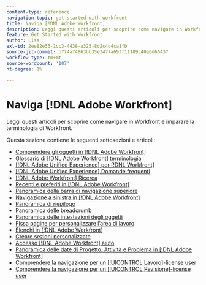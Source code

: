 ```yaml
---
content-type: reference
navigation-topic: get-started-with-workfront
title: Naviga [!DNL Adobe Workfront]
description: Leggi questi articoli per scoprire come navigare in Workfront e imparare la terminologia di Workfront.
feature: Get Started with Workfront
author: Lisa
exl-id: 2ee82e53-1cc3-4438-a325-8c2c4d4ca1fb
source-git-commit: b774a74863bb35e3477a69ff11189c40a6d66437
workflow-type: tm+mt
source-wordcount: '107'
ht-degree: 1%

---
```


# Naviga [!DNL Adobe Workfront]

Leggi questi articoli per scoprire come navigare in Workfront e imparare la terminologia di Workfront.

Questa sezione contiene le seguenti sottosezioni e articoli:

* [Comprendere gli oggetti in [!DNL Adobe Workfront]](../../workfront-basics/navigate-workfront/workfront-navigation/understand-objects.md)
* [Glossario di [!DNL Adobe Workfront] terminologia](../../workfront-basics/navigate-workfront/workfront-navigation/workfront-terminology-glossary.md)
* [[!DNL Adobe Unified Experience] per [!DNL Workfront]](/help/quicksilver/workfront-basics/navigate-workfront/workfront-navigation/adobe-unified-experience.md)
* [[!DNL Adobe Unified Experience] Domande frequenti](/help/quicksilver/workfront-basics/navigate-workfront/workfront-navigation/unified-experience-faq.md)
* [[!DNL Adobe Workfront] Ricerca](../../workfront-basics/navigate-workfront/search/search.md)
* [Recenti e preferiti in [!DNL Adobe Workfront]](../../workfront-basics/navigate-workfront/recent-and-favorites/recent-and-favorites.md)
* [Panoramica della barra di navigazione superiore](../../workfront-basics/the-new-workfront-experience/global-navigation-overview.md)
* [Navigazione a sinistra in [!DNL Adobe Workfront]](../../workfront-basics/the-new-workfront-experience/simplified-left-navigation.md)
* [Panoramica di riepilogo](../../workfront-basics/the-new-workfront-experience/summary-overview.md)
* [Panoramica delle breadcrumb](../../workfront-basics/the-new-workfront-experience/breadcrumb-overview.md)
* [Panoramica delle intestazioni degli oggetti](../../workfront-basics/the-new-workfront-experience/new-object-headers.md)
* [Fissa pagine per personalizzare l’area di lavoro](../../workfront-basics/the-new-workfront-experience/pin-pages.md)
* [Elenchi in [!DNL Adobe Workfront]](../../workfront-basics/navigate-workfront/use-lists/lists.md)
* [Creare sezioni personalizzate](/help/quicksilver/workfront-basics/manage-your-account-and-profile/configuring-your-user-profile/create-custom-tabs.md)
* [Accesso [!DNL Adobe Workfront] aiuto](../../workfront-basics/navigate-workfront/workfront-navigation/access-workfront-help.md)
* [Panoramica delle date di Progetto, Attività e Problema in [!DNL Adobe Workfront]](../../workfront-basics/navigate-workfront/workfront-navigation/definitions-pti-dates.md)
* [Comprendere la navigazione per un [!UICONTROL Lavoro]-license user](../../workfront-basics/navigate-workfront/workfront-navigation/worker-global-navigation-bar.md)
* [Comprendere la navigazione per un [!UICONTROL Revisione]-license user](../../workfront-basics/navigate-workfront/workfront-navigation/reviewer-global-navigation-bar.md)
